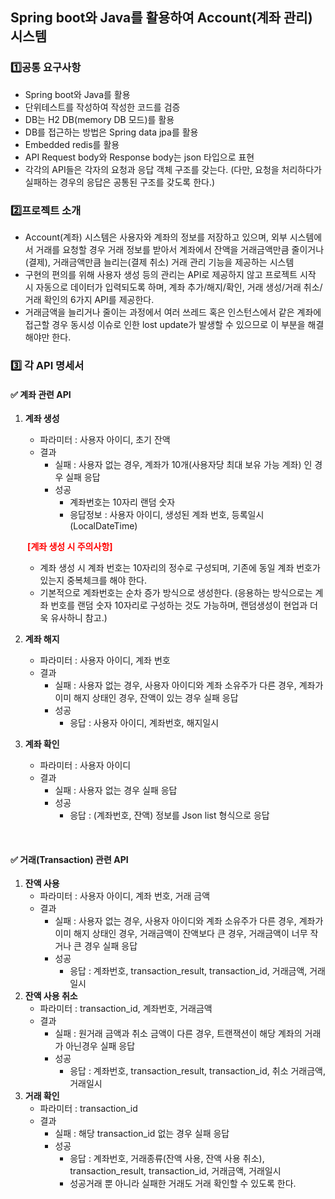 ## Spring boot와 Java를 활용하여 Account(계좌 관리) 시스템

### :one:공통 요구사항
- Spring boot와 Java를 활용
- 단위테스트를 작성하여 작성한 코드를 검증
- DB는 H2 DB(memory DB 모드)를 활용
- DB를 접근하는 방법은 Spring data jpa를 활용
- Embedded redis를 활용
- API Request body와 Response body는 json 타입으로 표현
- 각각의 API들은 각자의 요청과 응답 객체 구조를 갖는다.
  (다만, 요청을 처리하다가 실패하는 경우의 응답은 공통된 구조를 갖도록 한다.)

### :two:프로젝트 소개
- Account(계좌) 시스템은 사용자와 계좌의 정보를 저장하고 있으며, 외부 시스템에서 거래를 요청할 경우 거래 정보를 받아서 계좌에서 잔액을 거래금액만큼 줄이거나(결제), 거래금액만큼 늘리는(결제 취소) 거래 관리 기능을 제공하는 시스템
- 구현의 편의를 위해 사용자 생성 등의 관리는 API로 제공하지 않고 프로젝트 시작 시 자동으로 데이터가 입력되도록 하며, 계좌 추가/해지/확인, 거래 생성/거래 취소/거래 확인의 6가지 API를 제공한다.
- 거래금액을 늘리거나 줄이는 과정에서 여러 쓰레드 혹은 인스턴스에서 같은 계좌에 접근할 경우 동시성 이슈로 인한 lost update가 발생할 수 있으므로 이 부분을 해결해야만 한다.

### 3️⃣ 각 API 명세서

#### ✅ 계좌 관련 API

1. **계좌 생성**

   -  파라미터 : 사용자 아이디, 초기 잔액
   - 결과
     - 실패 : 사용자 없는 경우, 계좌가 10개(사용자당 최대 보유 가능 계좌) 인 경우 실패 응답
     - 성공 
       - 계좌번호는 10자리 랜덤 숫자
       - 응답정보 : 사용자 아이디, 생성된 계좌 번호, 등록일시(LocalDateTime)

   **<span style="color:red"> [계좌 생성 시 주의사항]</span>**

   - 계좌 생성 시 계좌 번호는 10자리의 정수로 구성되며, 기존에 동일 계좌 번호가 있는지 중복체크를 해야 한다.
   - 기본적으로 계좌번호는 순차 증가 방식으로 생성한다. (응용하는 방식으로는 계좌 번호를 랜덤 숫자 10자리로 구성하는 것도 가능하며, 랜덤생성이 현업과 더욱 유사하니 참고.)

2. **계좌 해지**

   - 파라미터 : 사용자 아이디, 계좌 번호
   - 결과
     - 실패 : 사용자 없는 경우, 사용자 아이디와 계좌 소유주가 다른 경우, 계좌가 이미 해지 상태인 경우, 잔액이 있는 경우 실패 응답
     - 성공
       - 응답 : 사용자 아이디, 계좌번호, 해지일시

3. **계좌 확인**

   - 파라미터 : 사용자 아이디
   - 결과
     - 실패 : 사용자 없는 경우 실패 응답
     - 성공
       - 응답 : (계좌번호, 잔액) 정보를 Json list 형식으로 응답

<br>

#### ✅ 거래(Transaction) 관련 API

1. **잔액 사용**
   - 파라미터 : 사용자 아이디, 계좌 번호, 거래 금액
   - 결과
     - 실패 : 사용자 없는 경우, 사용자 아이디와 계좌 소유주가 다른 경우, 계좌가 이미 해지 상태인 경우, 거래금액이 잔액보다 큰 경우, 거래금액이 너무 작거나 큰 경우 실패 응답
     - 성공
       - 응답 : 계좌번호, transaction_result, transaction_id, 거래금액, 거래일시
2. **잔액 사용 취소**
   - 파라미터 : transaction_id, 계좌번호, 거래금액
   - 결과
     -  실패 : 원거래 금액과 취소 금액이 다른 경우, 트랜잭션이 해당 계좌의 거래가 아닌경우 실패 응답
     - 성공
       - 응답 : 계좌번호, transaction_result, transaction_id, 취소 거래금액, 거래일시
3. **거래 확인**
   - 파라미터 : transaction_id
   - 결과
     - 실패 : 해당 transaction_id 없는 경우 실패 응답
     - 성공
       - 응답 : 계좌번호, 거래종류(잔액 사용, 잔액 사용 취소), transaction_result, transaction_id, 거래금액, 거래일시
       - 성공거래 뿐 아니라 실패한 거래도 거래 확인할 수 있도록 한다.

